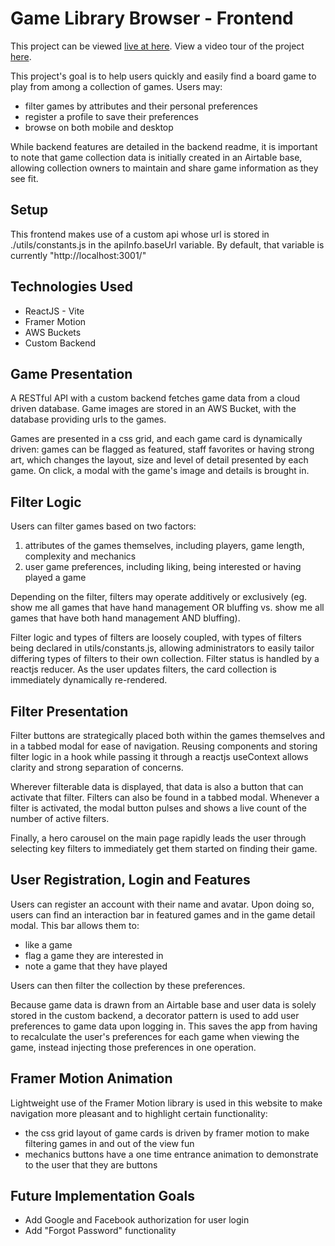 # Game Library Browser - Frontend
This project can be viewed [live at here](https://www.gamelibtest.twilightparadox.com/).
View a video tour of the project [here](https://www.loom.com/share/c3596f6ad1494fb89ee3715b2f96e77e).

This project's goal is to help users quickly and easily find a board game to play from among a collection of games. Users may:

- filter games by attributes and their personal preferences
- register a profile to save their preferences
- browse on both mobile and desktop

While backend features are detailed in the backend readme, it is important to note that game collection data is initially created in an Airtable base, allowing collection owners to maintain and share game information as they see fit.

## Setup

This frontend makes use of a custom api whose url is stored in ./utils/constants.js in the apiInfo.baseUrl variable. By default, that variable is currently "http://localhost:3001/"

## Technologies Used

- ReactJS - Vite
- Framer Motion
- AWS Buckets
- Custom Backend

## Game Presentation

A RESTful API with a custom backend fetches game data from a cloud driven database. Game images are stored in an AWS Bucket, with the database providing urls to the games.

Games are presented in a css grid, and each game card is dynamically driven: games can be flagged as featured, staff favorites or having strong art, which changes the layout, size and level of detail presented by each game. On click, a modal with the game's image and details is brought in.

## Filter Logic

Users can filter games based on two factors:

1. attributes of the games themselves, including players, game length, complexity and mechanics
2. user game preferences, including liking, being interested or having played a game

Depending on the filter, filters may operate additively or exclusively (eg. show me all games that have hand management OR bluffing vs. show me all games that have both hand management AND bluffing).

Filter logic and types of filters are loosely coupled, with types of filters being declared in utils/constants.js, allowing administrators to easily tailor differing types of filters to their own collection. Filter status is handled by a reactjs reducer. As the user updates filters, the card collection is immediately dynamically re-rendered.

## Filter Presentation

Filter buttons are strategically placed both within the games themselves and in a tabbed modal for ease of navigation. Reusing components and storing filter logic in a hook while passing it through a reactjs useContext allows clarity and strong separation of concerns.

Wherever filterable data is displayed, that data is also a button that can activate that filter. Filters can also be found in a tabbed modal. Whenever a filter is activated, the modal button pulses and shows a live count of the number of active filters.

Finally, a hero carousel on the main page rapidly leads the user through selecting key filters to immediately get them started on finding their game.

## User Registration, Login and Features

Users can register an account with their name and avatar. Upon doing so, users can find an interaction bar in featured games and in the game detail modal. This bar allows them to:

- like a game
- flag a game they are interested in
- note a game that they have played

Users can then filter the collection by these preferences.

Because game data is drawn from an Airtable base and user data is solely stored in the custom backend, a decorator pattern is used to add user preferences to game data upon logging in. This saves the app from having to recalculate the user's preferences for each game when viewing the game, instead injecting those preferences in one operation.

## Framer Motion Animation

Lightweight use of the Framer Motion library is used in this website to make navigation more pleasant and to highlight certain functionality:
- the css grid layout of game cards is driven by framer motion to make filtering games in and out of the view fun
- mechanics buttons have a one time entrance animation to demonstrate to the user that they are buttons

## Future Implementation Goals
* Add Google and Facebook authorization for user login
* Add "Forgot Password" functionality
